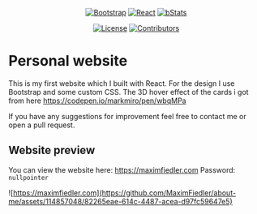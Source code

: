 <p align="center">
<a href=""><img src="https://img.shields.io/badge/Bootstrap-563D7C?style=for-the-badge&logo=bootstrap&logoColor=white" alt="Bootstrap"></a>
<a href=""><img src="https://img.shields.io/badge/React-20232A?style=for-the-badge&logo=react&logoColor=61DAFB" alt="React"></a>
<a href=""><img src="https://img.shields.io/badge/TypeScript-20232A?style=for-the-badge&logo=typescript&logoColor=61DAFB" alt="bStats"></a>
</p>
<p align="center">
  <a href="https://github.com/MaximFiedler/about-me/blob/master/LICENSE"><img src="https://img.shields.io/github/license/MaximFiedler/about-me.svg" alt="License"></a>  
<a href="https://github.com/MaximFiedler/about-me/graphs/contributors"><img src="https://img.shields.io/github/contributors/maximfiedler/about-me" alt="Contributors"></a>  
</p>

# Personal website

This is my first website which I built with React. 
For the design I use Bootstrap and some custom CSS. 
The 3D hover effect of the cards i got from here https://codepen.io/markmiro/pen/wbqMPa

If you have any suggestions for improvement feel free to contact me or open a pull request.

## Website preview
You can view the website here:
https://maximfiedler.com
Password: `nullpointer`

![https://maximfiedler.com](https://github.com/MaximFiedler/about-me/assets/114857048/82265eae-614c-4487-acea-d97fc59647e5)

